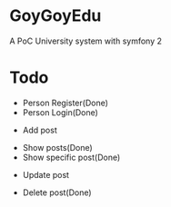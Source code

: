 GoyGoyEdu
================================
A PoC University system with symfony 2

Todo
=================================
+ Person Register(Done)
+ Person Login(Done)
- Add post
+ Show posts(Done)
+ Show specific post(Done)
- Update post
+ Delete post(Done)